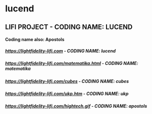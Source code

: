 # lucend
## LIFI PROJECT - CODING NAME: LUCEND

#### Coding name also: Apostols

##### https://lightfidelity-lifi.com  -  CODING NAME: lucend
##### https://lightfidelity-lifi.com/matematika.html  -  CODING NAME: matematika
##### https://lightfidelity-lifi.com/cubes  -  CODING NAME: cubes
##### https://lightfidelity-lifi.com/ukp.htm  -  CODING NAME: ukp
##### https://lightfidelity-lifi.com/hightech.gif  -  CODING NAME: apostols
